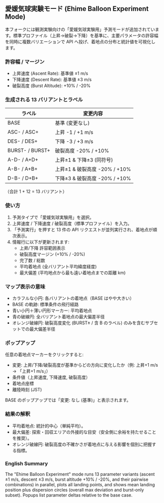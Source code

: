 
## 愛媛気球実験モード (Ehime Balloon Experiment Mode)

本フォークには観測実験向けの「愛媛気球実験用」予測モードが追加されています。標準プロファイル（上昇→破裂→下降）を基準に、主要パラメータの許容幅を同時に複数バリエーションで API へ投げ、着地点の分布と統計値を可視化します。

### 許容幅 / マージン
* 上昇速度 (Ascent Rate): 基準値 ±1 m/s
* 下降速度 (Descent Rate): 基準値 ±3 m/s
* 破裂高度 (Burst Altitude): +10% / -20%

### 生成される 13 バリアントとラベル
| ラベル | 変更内容 |
|--------|----------|
| BASE   | 基準 (変更なし) |
| ASC- / ASC+ | 上昇 -1 / +1 m/s |
| DES- / DES+ | 下降 -3 / +3 m/s |
| BURST- / BURST+ | 破裂高度 -20% / +10% |
| A-D- / A+D+ | 上昇±1 & 下降±3 (同符号) |
| A-B- / A+B+ | 上昇±1 & 破裂高度 -20% / +10% |
| D-B- / D+B+ | 下降±3 & 破裂高度 -20% / +10% |

（合計 1 + 12 = 13 バリアント）

### 使い方
1. 予測タイプで「愛媛気球実験用」を選択。
2. 上昇速度 / 下降速度 / 破裂高度（標準プロファイル）を入力。
3. 「予測実行」を押すと 13 件の API リクエストが並列実行され、着地点が順次表示。
4. 情報行に以下が更新されます:
	* 上昇/下降 許容範囲表示
	* 破裂高度マージン (+10% / -20%)
	* 完了数 / 総数
	* 平均着地点 (全バリアント平均緯度経度)
	* 最大偏差 (平均地点から最も遠い着地点までの距離 km)

### マップ表示の意味
* カラフルな小円: 各バリアントの着地点（BASE はやや大きい）
* BASE の軌跡: 標準条件の飛行経路
* 青い小円＋薄い円形マーカー: 平均着地点
* 青の破線円: 全バリアント着地点の最大偏差半径
* オレンジ破線円: 破裂高度変化 (BURST± / 含 B のラベル) のみを含むサブセットでの最大偏差半径

### ポップアップ
任意の着地点マーカーをクリックすると:
* 変更: 上昇/下降/破裂高度が基準からどの方向に変化したか（例: 上昇+1 m/s → 「上昇+1 m/s」）
* 条件値（上昇速度, 下降速度, 破裂高度）
* 着地点座標
* 離陸時刻 (JST)

BASE のポップアップでは「変更: なし (基準)」と表示されます。

### 結果の解釈
* 平均着地点: 統計的中心（単純平均）。
* 最大偏差: 探索・回収エリアの外接的な目安（安全側に余裕を持たせることを推奨）。
* オレンジ破線円: 破裂高度の不確かさが着地点に与える影響を個別に把握する指標。

### English Summary
The "Ehime Balloon Experiment" mode runs 13 parameter variants (ascent ±1 m/s, descent ±3 m/s, burst altitude +10% / -20%, and their pairwise combinations) in parallel, plots all landing points, and shows mean landing position plus dispersion circles (overall max deviation and burst-only subset). Popups list parameter deltas relative to the base case.


